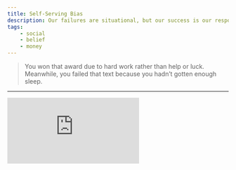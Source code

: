 ```yaml
---
title: Self-Serving Bias
description: Our failures are situational, but our success is our responsibility.
tags: 
    - social
    - belief
    - money
---
```


> You won that award due to hard work rather than help or luck. Meanwhile, you failed that text because you hadn’t gotten enough sleep. 

---

<iframe class="w-full aspect-video" src="https://www.youtube.com/embed/NkpXMxt4f3s" title="YouTube video player" frameborder="0" allow="accelerometer; autoplay; clipboard-write; encrypted-media; gyroscope; picture-in-picture" allowfullscreen></iframe>